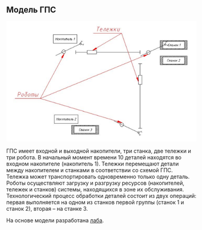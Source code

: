 ## Модель ГПС

![fms](screenshots/fms.png?raw=true)

ГПС имеет входной и выходной накопители, три станка, две тележки и три робота. В начальный момент времени 10 деталей находятся во входном накопителе (накопитель 1). Тележки перемещают детали между накопителем и станками в соответствии со схемой ГПС. Тележка может транспортировать одновременно только одну деталь. Роботы осуществляют загрузку и разгрузку ресурсов (накопителей, тележек и станков) системы, находящихся в зоне их обслуживания. Технологический процесс обработки деталей состоит из двух операций: первая выполняется на одном из станков первой группы (станок 1 и станок 2), вторая – на станке 3.

На основе модели разработана [лаба](http://raox.ru/?p=331).
